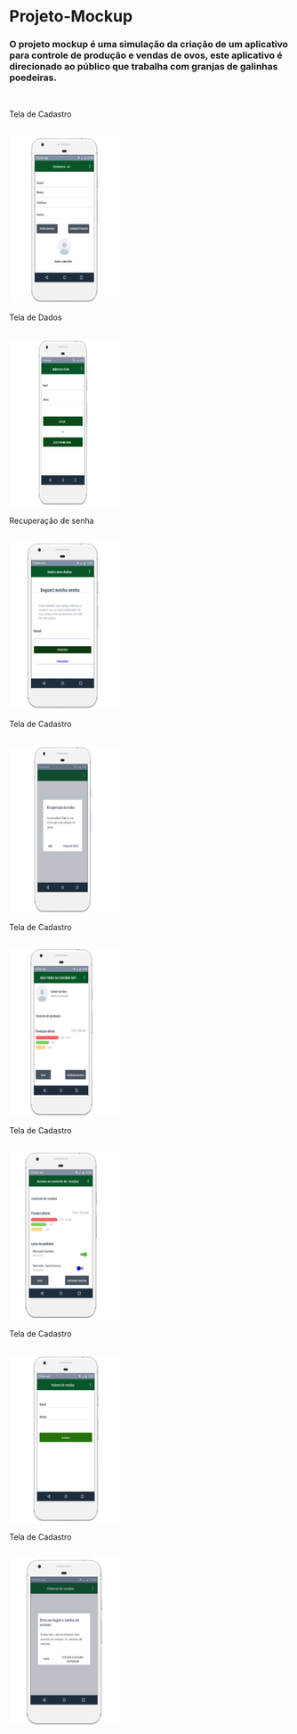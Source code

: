 # Projeto-Mockup

### O projeto mockup é uma simulação da criação de um aplicativo para controle de produção e vendas de ovos, este aplicativo é direcionado ao público que trabalha com granjas de galinhas poedeiras. 

<html>

<head>
  <style>
    img{
    width: 200px;
    height: 300px;
    }
</style>
</head>
  
<body>
  

  </br>
  <p>Tela de Cadastro</p>
  </br>
  <img class="tela" src="Tela 1.png">

  </br>
  <p>Tela de Dados</p>
  </br>
  <img class="tela" src="Tela 2.png">

  </br>
  <p>Recuperação de senha</p>
  </br>
  <img class="tela" src="Tela 3.png">

  </br>
  <p>Tela de Cadastro</p>
  </br>
  <img class="tela" src="Tela 4.png">

  </br>
  <p>Tela de Cadastro</p>
  </br>
  <img class="tela" src="Tela 5.png">

  </br>
  <p>Tela de Cadastro</p>
  </br>
  <img class="tela" src="Tela 6.png">

  </br>
  <p>Tela de Cadastro</p>
  </br>
  <img class="tela" src="Tela 7.png">

  </br>
  <p>Tela de Cadastro</p>
  </br>
  <img class="tela" src="Tela 8.png">

</body>
</html>

